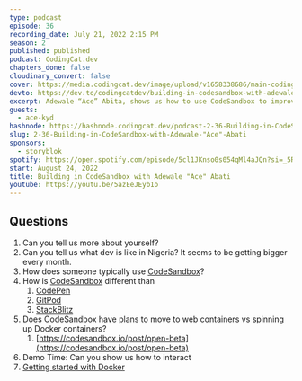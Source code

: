 ```yaml
---
type: podcast
episode: 36
recording_date: July 21, 2022 2:15 PM
season: 2
published: published
podcast: CodingCat.dev
chapters_done: false
cloudinary_convert: false
cover: https://media.codingcat.dev/image/upload/v1658338686/main-codingcatdev-photo/Building-in-CodeSandbox-with-Adewale-%22Ace%22-Abati.jpg
devto: https://dev.to/codingcatdev/building-in-codesandbox-with-adewale-ace-abati-5a1p
excerpt: Adewale “Ace” Abita, shows us how to use CodeSandbox to improve your developer experience and collaboration.
guests:
  - ace-kyd
hashnode: https://hashnode.codingcat.dev/podcast-2-36-Building-in-CodeSandbox-with-Adewale-"Ace"-Abati
slug: 2-36-Building-in-CodeSandbox-with-Adewale-"Ace"-Abati
sponsors:
  - storyblok
spotify: https://open.spotify.com/episode/5cl1JKnso0s054qMl4aJQn?si=_5RnCPPIR8u8nwoA8lwCMQ
start: August 24, 2022
title: Building in CodeSandbox with Adewale "Ace" Abati
youtube: https://youtu.be/5azEeJEyb1o
---
```


## Questions

1. Can you tell us more about yourself?
2. Can you tell us what dev is like in Nigeria? It seems to be getting bigger every month.
3. How does someone typically use [CodeSandbox](https://codesandbox.io/)?
4. How is [CodeSandbox](https://codesandbox.io/) different than
   1. [CodePen](https://codepen.io/)
   2. [GitPod](https://gitpod.io/)
   3. [StackBlitz](https://stackblitz.com/)
5. Does CodeSandbox have plans to move to web containers vs spinning up Docker containers?
   1. [https://codesandbox.io/post/open-beta](https://codesandbox.io/post/open-beta)
6. Demo Time: Can you show us how to interact
7. [Getting started with Docker](https://codesandbox.io/docs/projects/tutorial/getting-started-with-docker)
